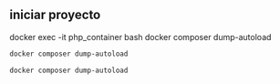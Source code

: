 ## iniciar proyecto
docker exec -it php_container bash
docker composer dump-autoload

```bash
docker composer dump-autoload
```

```bash
docker composer dump-autoload
```